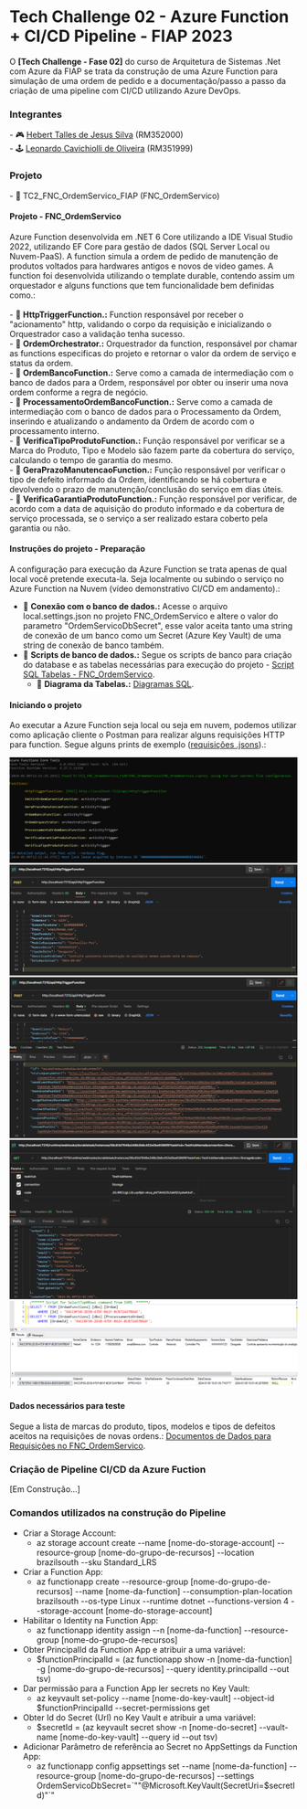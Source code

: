 <h1 align="left">Tech Challenge 02 - Azure Function + CI/CD Pipeline - FIAP 2023</h1>
O <b>[Tech Challenge - Fase 02]</b> do curso de Arquitetura de Sistemas .Net com Azure da FIAP se trata da construção de uma Azure Function para simulação de uma ordem de pedido e a documentação/passo a passo da criação de uma pipeline com CI/CD utilizando Azure DevOps.

<h3 align="left">Integrantes</h3>
- 🎮 <a href="https://github.com/talles2512">Hebert Talles de Jesus Silva</a> (RM352000)</br>
- 🕹️ <a href="https://github.com/LeonardoCavi">Leonardo Cavichiolli de Oliveira</a> (RM351999)

<h3 align="left">Projeto</h3>
- 👾 TC2_FNC_OrdemServico_FIAP (FNC_OrdemServico)

<h4 align="left">Projeto - FNC_OrdemServico</h4>
Azure Function desenvolvida em .NET 6 Core utilizando a IDE Visual Studio 2022, utilizando EF Core para gestão de dados (SQL Server Local ou Nuvem-PaaS). A function simula a ordem de pedido de manutenção de produtos voltados para hardwares antigos e novos de video games. A function foi desenvolvida utilizando o template durable, contendo assim um orquestador e alguns functions que tem funcionalidade bem definidas como.:
</br>
</br>
- 👾 <b>HttpTriggerFunction.:</b> Function responsável por receber o "acionamento" http, validando o corpo da requisição e inicializando o Orquestrador caso a validação tenha sucesso.</br>
- 👾 <b>OrdemOrchestrator.:</b> Orquestrador da function, responsável por chamar as functions especificas do projeto e retornar o valor da ordem de serviço e status da ordem.</br>
- 👾 <b>OrdemBancoFunction.:</b> Serve como a camada de intermediação com o banco de dados para a Ordem, responsável por obter ou inserir uma nova ordem conforme a regra de negócio.</br>
- 👾 <b>ProcessamentoOrdemBancoFunction.:</b> Serve como a camada de intermediação com o banco de dados para o Processamento da Ordem, inserindo e atualizando o andamento da Ordem de acordo com o processamento interno.</br>
- 👾 <b>VerificaTipoProdutoFunction.:</b> Função responsável por verificar se a Marca do Produto, Tipo e Modelo são fazem parte da cobertura do serviço, calculando o tempo de garantia do mesmo.</br>
- 👾 <b>GeraPrazoManutencaoFunction.:</b> Função responsável por verificar o tipo de defeito informado da Ordem, identificando se há cobertura e devolvendo o prazo de manutenção/conclusão do serviço em dias úteis.</br>
- 👾 <b>VerificaGarantiaProdutoFunction.:</b> Função responsável por verificar, de acordo com a data de aquisição do produto informado e da cobertura de serviço processada, se o serviço a ser realizado estara coberto pela garantia ou não.</br>

<h4 align="left">Instruções do projeto - Preparação</h4>
A configuração para execução da Azure Function se trata apenas de qual local você pretende executa-la. Seja localmente ou subindo o serviço no Azure Function na Nuvem (vídeo demonstrativo CI/CD em andamento).:

- 👾 <b>Conexão com o banco de dados.:</b> Acesse o arquivo local.settings.json no projeto FNC_OrdemServico e altere o valor do parametro "OrdemServicoDbSecret", esse valor aceita tanto uma string de conexão de um banco como um Secret (Azure Key Vault) de uma string de conexão de banco também.</br>
- 👾 <b>Scripts de banco de dados.:</b> Segue os scripts de banco para criação do database e as tabelas necessárias para execução do projeto - <a href="https://github.com/talles2512/TC2_FNC_OrdemServico_FIAP/blob/develop/Documentos%20Uteis/Scripts%20FNC_OrdemServico/ScriptSQL_FNC_OrdemServico.sql">Script SQL Tabelas - FNC_OrdemServico</a>.</br>
    - 👾 <b>Diagrama da Tabelas.:</b> <a href="https://github.com/talles2512/TC2_FNC_OrdemServico_FIAP/blob/develop/Documentos%20Uteis/Scripts%20FNC_OrdemServico/Diagrama_FNC_OrdemServico_Tabelas.png">Diagramas SQL</a>.

<h4 align="left">Iniciando o projeto</h4>
Ao executar a Azure Function seja local ou seja em nuvem, podemos utilizar como aplicação cliente o Postman para realizar alguns requisições HTTP para function. Segue alguns prints de exemplo (<a href="https://github.com/talles2512/TC2_FNC_OrdemServico_FIAP/tree/develop/Documentos%20Uteis/Json%20Exemplo">requisições .jsons</a>).:

<img src="https://github.com/talles2512/TC2_FNC_OrdemServico_FIAP/blob/develop/Documentos%20Uteis/Prints%20Uteis/01%20-%20Function%20Rodando%20no%20Console%20Windows.png"></img>
<img src="https://github.com/talles2512/TC2_FNC_OrdemServico_FIAP/blob/develop/Documentos%20Uteis/Prints%20Uteis/02%20-%20Prepara%C3%A7%C3%A3o%20da%20Requisi%C3%A7%C3%A3o%20para%20o%20HttpTriggerFunction%20no%20Postman.png"></img>
<img src="https://github.com/talles2512/TC2_FNC_OrdemServico_FIAP/blob/develop/Documentos%20Uteis/Prints%20Uteis/03%20-%20Retorno%20da%20Requisi%C3%A7%C3%A3o%20do%20FNC_OrdemServico.png"></img>
<img src="https://github.com/talles2512/TC2_FNC_OrdemServico_FIAP/blob/develop/Documentos%20Uteis/Prints%20Uteis/04%20-%20Verificando%20o%20statusQueryGetUri%20da%20Ordem%20enviada.png"></img>
<img src="https://github.com/talles2512/TC2_FNC_OrdemServico_FIAP/blob/develop/Documentos%20Uteis/Prints%20Uteis/05%20-%20Verificando%20o%20Registro%20da%20Ordem%20enviada%20no%20Banco%20de%20Dados.png"></img>

<h4 align="left">Dados necessários para teste</h4>
Segue a lista de marcas do produto, tipos, modelos e tipos de defeitos aceitos na requisições de novas ordens.: <a href="https://github.com/talles2512/TC2_FNC_OrdemServico_FIAP/blob/develop/Documentos%20Uteis/Dados%20Necessarios%20para%20Emissao%20de%20Ordem/readme.md">Documentos de Dados para Requisições no FNC_OrdemServico</a>.

<h3 align="left">Criação de Pipeline CI/CD da Azure Fuction</h3>
[Em Construção...]

<h3 align="left">Comandos utilizados na construção do Pipeline</h3>

- Criar a Storage Account:</br>
    - az storage account create --name [nome-do-storage-account] --resource-group [nome-do-grupo-de-recursos] --location brazilsouth --sku Standard_LRS</br>
- Criar a Function App:</br>
    - az functionapp create --resource-group [nome-do-grupo-de-recursos] --name [nome-da-function] --consumption-plan-location brazilsouth --os-type Linux --runtime dotnet --functions-version 4 --storage-account [nome-do-storage-account]</br>
- Habilitar o Identity na Function App:</br>
    - az functionapp identity assign --n [nome-da-function] --resource-group [nome-do-grupo-de-recursos]</br>
- Obter PrincipalId da Function App e atribuir a uma variável:</br>
    - $functionPrincipalId = (az functionapp show -n [nome-da-function] -g [nome-do-grupo-de-recursos] --query identity.principalId --out tsv)</br>
- Dar permissão para a Function App ler secrets no Key Vault:</br>
    - az keyvault set-policy --name [nome-do-key-vault] --object-id $functionPrincipalId --secret-permissions get</br>
- Obter Id do Secret (Url) no Key Vault e atribuir a uma variável:</br>
    - $secretId = (az keyvault secret show -n [nome-do-secret] --vault-name [nome-do-key-vault] --query id --out tsv)</br>
- Adicionar Parâmetro de referência ao Secret no AppSettings da Function App:</br>
    - az functionapp config appsettings set --name [nome-da-function] --resource-group [nome-do-grupo-de-recursos] --settings OrdemServicoDbSecret=\`""@Microsoft.KeyVault(SecretUri=$secretId)"`"</br>
